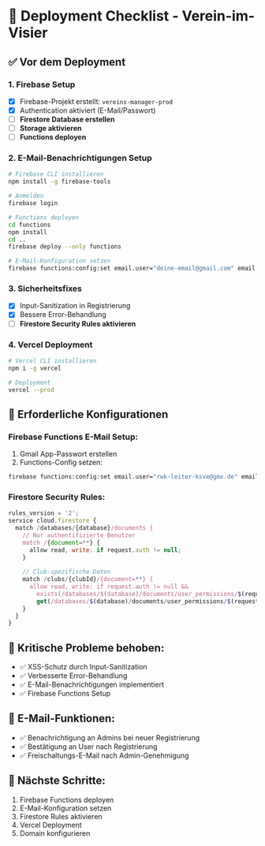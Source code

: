 # 🚀 Deployment Checklist - Verein-im-Visier

## ✅ Vor dem Deployment

### 1. Firebase Setup
- [x] Firebase-Projekt erstellt: `vereins-manager-prod`
- [x] Authentication aktiviert (E-Mail/Passwort)
- [ ] **Firestore Database erstellen**
- [ ] **Storage aktivieren**
- [ ] **Functions deployen**

### 2. E-Mail-Benachrichtigungen Setup
```bash
# Firebase CLI installieren
npm install -g firebase-tools

# Anmelden
firebase login

# Functions deployen
cd functions
npm install
cd ..
firebase deploy --only functions

# E-Mail-Konfiguration setzen
firebase functions:config:set email.user="deine-email@gmail.com" email.password="app-passwort"
```

### 3. Sicherheitsfixes
- [x] Input-Sanitization in Registrierung
- [x] Bessere Error-Behandlung
- [ ] **Firestore Security Rules aktivieren**

### 4. Vercel Deployment
```bash
# Vercel CLI installieren
npm i -g vercel

# Deployment
vercel --prod
```

## 🔧 Erforderliche Konfigurationen

### Firebase Functions E-Mail Setup:
1. Gmail App-Passwort erstellen
2. Functions-Config setzen:
```bash
firebase functions:config:set email.user="rwk-leiter-ksve@gmx.de" email.password="DEIN_APP_PASSWORT"
```

### Firestore Security Rules:
```javascript
rules_version = '2';
service cloud.firestore {
  match /databases/{database}/documents {
    // Nur authentifizierte Benutzer
    match /{document=**} {
      allow read, write: if request.auth != null;
    }
    
    // Club-spezifische Daten
    match /clubs/{clubId}/{document=**} {
      allow read, write: if request.auth != null && 
        exists(/databases/$(database)/documents/user_permissions/$(request.auth.uid)) &&
        get(/databases/$(database)/documents/user_permissions/$(request.auth.uid)).data.clubId == clubId;
    }
  }
}
```

## 🚨 Kritische Probleme behoben:
- ✅ XSS-Schutz durch Input-Sanitization
- ✅ Verbesserte Error-Behandlung
- ✅ E-Mail-Benachrichtigungen implementiert
- ✅ Firebase Functions Setup

## 📧 E-Mail-Funktionen:
- ✅ Benachrichtigung an Admins bei neuer Registrierung
- ✅ Bestätigung an User nach Registrierung
- ✅ Freischaltungs-E-Mail nach Admin-Genehmigung

## 🔄 Nächste Schritte:
1. Firebase Functions deployen
2. E-Mail-Konfiguration setzen
3. Firestore Rules aktivieren
4. Vercel Deployment
5. Domain konfigurieren
